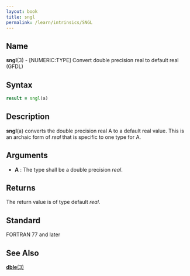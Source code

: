 ```yaml
---
layout: book
title: sngl
permalink: /learn/intrinsics/SNGL
---
```

## __Name__

__sngl__(3) - \[NUMERIC:TYPE\] Convert double precision real to default real
(GFDL)

## __Syntax__
```fortran
result = sngl(a)
```
## __Description__

__sngl__(a) converts the double precision real A to a default real
value. This is an archaic form of _real_ that is specific to one type for
A.

## __Arguments__

  - __A__
    : The type shall be a double precision _real_.

## __Returns__

The return value is of type default _real_.

## __Standard__

FORTRAN 77 and later

## __See Also__

[__dble__(3)](DBLE)
